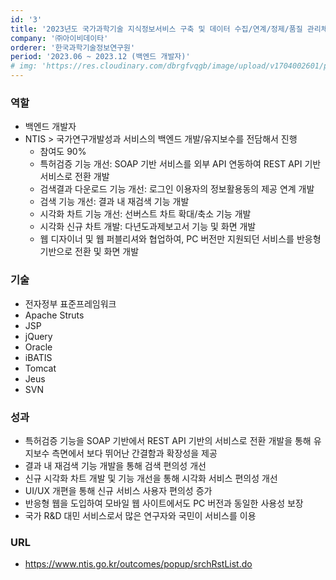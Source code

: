 ```yaml
---
id: '3'
title: '2023년도 국가과학기술 지식정보서비스 구축 및 데이터 수집/연계/정제/품질 관리체계 구축'
company: '㈜아이비데이타'
orderer: '한국과학기술정보연구원'
period: '2023.06 ~ 2023.12 (백엔드 개발자)'
# img: 'https://res.cloudinary.com/dbrgfvqgb/image/upload/v1704002601/project_3-min_crop_gnxzrz.png'
---
```


### 역할

- 백엔드 개발자
- NTIS > 국가연구개발성과 서비스의 백엔드 개발/유지보수를 전담해서 진행
  - 참여도 90%
  - 특허검증 기능 개선: SOAP 기반 서비스를 외부 API 연동하여 REST API 기반 서비스로 전환 개발
  - 검색결과 다운로드 기능 개선: 로그인 이용자의 정보활용동의 제공 연계 개발
  - 검색 기능 개선: 결과 내 재검색 기능 개발
  - 시각화 차트 기능 개선: 선버스트 차트 확대/축소 기능 개발
  - 시각화 신규 차트 개발: 다년도과제보고서 기능 및 화면 개발
  - 웹 디자이너 및 웹 퍼블리셔와 협업하여, PC 버전만 지원되던 서비스를 반응형 기반으로 전환 및 화면 개발

### 기술

- 전자정부 표준프레임워크
- Apache Struts
- JSP
- jQuery
- Oracle
- iBATIS
- Tomcat
- Jeus
- SVN

### 성과

- 특허검증 기능을 SOAP 기반에서 REST API 기반의 서비스로 전환 개발을 통해 유지보수 측면에서 보다 뛰어난 간결함과 확장성을 제공
- 결과 내 재검색 기능 개발을 통해 검색 편의성 개선
- 신규 시각화 차트 개발 및 기능 개선을 통해 시각화 서비스 편의성 개선
- UI/UX 개편을 통해 신규 서비스 사용자 편의성 증가
- 반응형 웹을 도입하여 모바일 웹 사이트에서도 PC 버전과 동일한 사용성 보장
- 국가 R&D 대민 서비스로서 많은 연구자와 국민이 서비스를 이용

### URL

- https://www.ntis.go.kr/outcomes/popup/srchRstList.do
